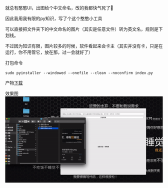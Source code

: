 就总有憨憨UI，出图给个中文命名，改的我都快气死了😤

因此我用我有限的py知识，写了个这个憨憨小工具

可以直接把文件夹下的中文命名的图片（其实是任意文件）转为英文名，规则是下划线。

不过因为知识有限，图片较多的时候，软件看起来会卡主（其实并没有卡，只是在运行，你不用管它，放在那，过一会就好了）

打包命令

```
sudo pyinstaller --windowed --onefile --clean --noconfirm index.py
```

产物[下载](https://github.com/XingXiaoWu/Chinese2english/releases)

效果图![img](./imgs/img.gif)
